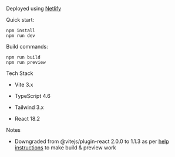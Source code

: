 Deployed using [Netlify](https://adnjoo.com/)

Quick start:
```
npm install
npm run dev
```

Build commands:
```
npm run build
npm run preview
```


Tech Stack

* Vite 3.x

* TypeScript 4.6

* Tailwind 3.x

* React 18.2

Notes

- Downgraded from @vitejs/plugin-react 2.0.0 to 1.1.3 as per [help instructions](https://github.com/vitejs/vite/issues/6537) to make build & preview work